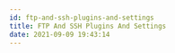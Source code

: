 ```yaml
---
id: ftp-and-ssh-plugins-and-settings
title: FTP And SSH Plugins And Settings
date: 2021-09-09 19:43:14
---
```


